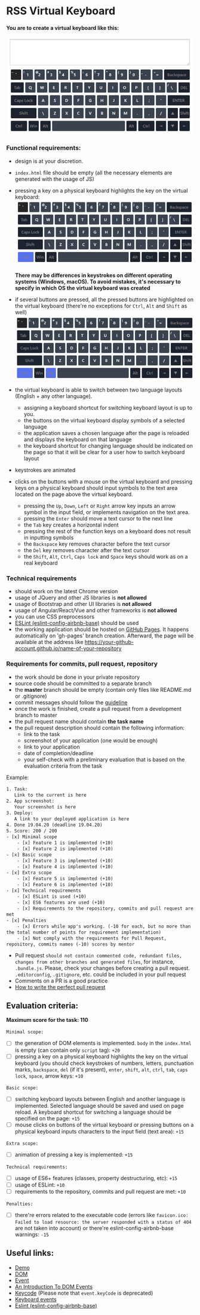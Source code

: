 # RSS Virtual Keyboard

#### You are to create a virtual keyboard like this:
![screenshot](images/virtual-keyboard.png)

### Functional requirements:
- design is at your discretion.
- `index.html` file should be empty (all the necessary elements are generated with the usage of JS)
- pressing a key on a physical keyboard highlights the key on the virtual keyboard:
  ![screenshot](images/virtual-keyboard-1.png)
  
  **There may be differences in keystrokes on different operating systems (Windows, macOS). To avoid mistakes, it's necessary to specify in which OS the virtual keyboard was created**
- if several buttons are pressed, all the pressed buttons are highlighted on the virtual keyboard (there're no exceptions for `Ctrl`, `Alt` and `Shift` as well)
  ![screenshot](images/virtual-keyboard-2.png)
- the virtual keyboard is able to switch between two language layouts (English + any other language). 
    - assigning a keyboard shortcut for switching keyboard layout is up to you.
    - the buttons on the virtual keyboard display symbols of a selected language
    - the application saves a chosen language after the page is reloaded and displays the keyboard on that language
    - the keyboard shortcut for changing language should be indicated on the page so that it will be clear for a user how to switch keyboard layout
- keystrokes are animated
- clicks on the buttons with a mouse on the virtual keyboard and pressing keys on a physical keyboard should input symbols to the text area located on the page above the virtual keyboard.
    - pressing the `Up`, `Down`, `Left` or `Right` arrow key inputs an arrow symbol in the input field, or implements navigation on the text area.
    - pressing the `Enter` should move a text cursor to the next line
    - the `Tab` key creates a horizontal indent
    - pressing the rest of the function keys on a keyboard does not result in inputting symbols
    - the `Backspace` key removes character before the text cursor
    - the `Del` key removes character after the text cursor
    - the `Shift`, `Alt`, `Ctrl`, `Caps lock` and `Space` keys should work as on a real keyboard

### Technical requirements
- should work on the latest Chrome version
- usage of JQuery and other JS libraries is **not allowed**
- usage of Bootstrap and other UI libraries is **not allowed**
- usage of Angular/React/Vue and other frameworks is **not allowed**
- you can use CSS preprocessors
- [ESLint (eslint-config-airbnb-base)](https://eslint.org/) should be used
- the working application should be hosted on [GitHub Pages](https://pages.github.com/). It happens automatically on 'gh-pages' branch creation. Afterward, the page will be available at the address like https://your-github-account.github.io/name-of-your-repository

### Requirements for commits, pull request, repository
- the work should be done in your private repository
- source code should be committed to a separate branch
- the **master** branch should be empty (contain only files like README.md or .gitignore)
- commit messages should follow the [guideline](https://www.conventionalcommits.org/en)
- once the work is finished, create a pull request from a development branch to master
- the pull request name should contain **the task name**
- the pull request description should contain the following information:
    - link to the task
    - screenshot of your application (one would be enough)
    - link to your application
    - date of completion/deadline
    - your self-check with a preliminary evaluation that is based on the evaluation criteria from the task

Example:

```
1. Task:
   Link to the current is here
2. App screenshot:
   Your screenshot is here
3. Deploy:  
   A link to your deployed application is here
4. Done 19.04.20 (deadline 19.04.20)
5. Score: 200 / 200
- [x] Minimal scope
    - [x] Feature 1 is implemented (+10)
    - [x] Feature 2 is implemented (+10)
- [x] Basic scope
    - [x] Feature 3 is implemented (+10)
    - [x] Feature 4 is implemented (+10)
- [x] Extra scope
    - [x] Feature 5 is implemented (+10)
    - [x] Feature 6 is implemented (+10)
- [x] Technical requirements
    - [x] ESLint is used (+10)
    - [x] ES6 features are used (+10)
    - [x] Requirements to the repository, commits and pull request are met
- [x] Penalties
    - [x] Errors while app's working. (-10 for each, but no more than the total number of points for requirement implementation)
    - [x] Not comply with the requirements for Pull Request, repository, commits names (-10) scores by mentor
```

- Pull request `should not contain commented code, redundant files, changes from other branches and generated files`, for instance, `.bundle.js`. Please, check your changes before creating a pull request. `.editorconfig`, `.gitignore`, etc. could be included in your pull request
- Comments on a PR is a good practice
- [How to write the perfect pull request](https://github.com/blog/1943-how-to-write-the-perfect-pull-request)

## Evaluation criteria:
**Maximum score for the task: 110**

`Minimal scope:`
- [ ] the generation of DOM elements is implemented. `body` in the `index.html` is empty (can contain only `script` tag): `+20`
- [ ] pressing a key on a physical keyboard highlights the key on the virtual keyboard (you should check keystrokes of numbers, letters, punctuation marks, `backspace`, `del` (if it's present), `enter`, `shift`, `alt`, `ctrl`, `tab`, `caps lock`, `space`, arrow keys: `+10`

`Basic scope:`
- [ ] switching keyboard layouts between English and another language is implemented. Selected language should be saved and used on page reload. A keyboard shortcut for switching a language should be specified on the page: `+15`
- [ ] mouse clicks on buttons of the virtual keyboard or pressing buttons on a physical keyboard inputs characters to the input field (text area): `+15`

`Extra scope:`
- [ ] animation of pressing a key is implemented: `+15`

`Technical requirements:`
- [ ] usage of ES6+ features (classes, property destructuring, etc): `+15`
- [ ] usage of ESLint: `+10`
- [ ] requirements to the repository, commits and pull request are met: `+10`

`Penalties:`
- [ ] there're errors related to the executable code (errors like `favicon.ico: Failed to load resource: the server responded with a status of 404` are not taken into account) or there're eslint-config-airbnb-base warnings: `-15`

## Useful links:

- [Demo](https://wonderful-swartz-d8b98d.netlify.com/)
- [DOM](http://learn.javascript.info/document)
- [Event](http://learn.javascript.info/event-details)
- [An Introduction To DOM Events](https://www.smashingmagazine.com/2013/11/an-introduction-to-dom-events/)
- [Keycode](https://keycode.info) (Please note that `event.keyCode` is deprecated)
- [Keyboard events](https://learn.javascript.info/keyboard-events)
- [Eslint (eslint-config-airbnb-base)](https://eslint.org/)
